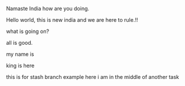 Namaste India how are you doing.

Hello world, this is new india and we are here to rule.!!

what is going on?

all is good.

my name is

king is here

this is for stash branch example
here i am in the middle of another task

